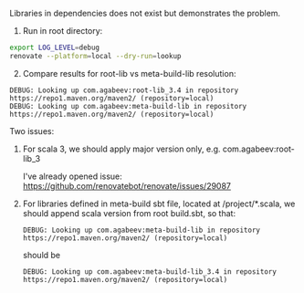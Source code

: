 Libraries in dependencies does not exist but demonstrates the problem.

1. Run in root directory:
```bash
export LOG_LEVEL=debug
renovate --platform=local --dry-run=lookup 
```

2. Compare results for root-lib vs meta-build-lib resolution:
```
DEBUG: Looking up com.agabeev:root-lib_3.4 in repository https://repo1.maven.org/maven2/ (repository=local)
DEBUG: Looking up com.agabeev:meta-build-lib in repository https://repo1.maven.org/maven2/ (repository=local)
```

Two issues:
1. For scala 3, we should apply major version only, e.g. com.agabeev:root-lib_3
   
   I've already opened issue: https://github.com/renovatebot/renovate/issues/29087 
2. For libraries defined in meta-build sbt file, located at /project/*.scala, we should append scala version from root build.sbt, so that:
   
   `DEBUG: Looking up com.agabeev:meta-build-lib in repository https://repo1.maven.org/maven2/ (repository=local)`
   
   should be
   
   `DEBUG: Looking up com.agabeev:meta-build-lib_3.4 in repository https://repo1.maven.org/maven2/ (repository=local)`